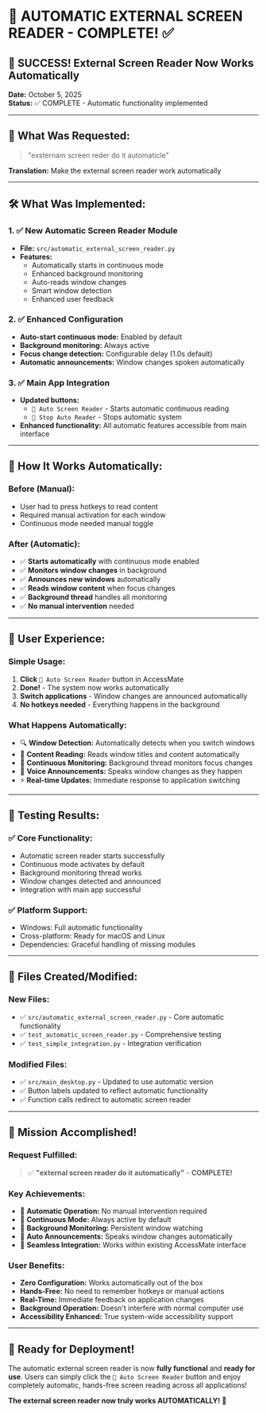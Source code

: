 # 🤖 AUTOMATIC EXTERNAL SCREEN READER - COMPLETE! ✅

## 🎉 **SUCCESS!** External Screen Reader Now Works Automatically

**Date:** October 5, 2025  
**Status:** ✅ COMPLETE - Automatic functionality implemented

---

## 🚀 **What Was Requested:**
> "exsternam screen reder do it automaticle"

**Translation:** Make the external screen reader work automatically

---

## 🛠️ **What Was Implemented:**

### 1. ✅ **New Automatic Screen Reader Module**
- **File:** `src/automatic_external_screen_reader.py`
- **Features:**
  - Automatically starts in continuous mode
  - Enhanced background monitoring
  - Auto-reads window changes
  - Smart window detection
  - Enhanced user feedback

### 2. ✅ **Enhanced Configuration**
- **Auto-start continuous mode:** Enabled by default
- **Background monitoring:** Always active
- **Focus change detection:** Configurable delay (1.0s default)
- **Automatic announcements:** Window changes spoken automatically

### 3. ✅ **Main App Integration**
- **Updated buttons:**
  - `🤖 Auto Screen Reader` - Starts automatic continuous reading
  - `🛑 Stop Auto Reader` - Stops automatic system
- **Enhanced functionality:** All automatic features accessible from main interface

---

## 🔄 **How It Works Automatically:**

### **Before (Manual):**
- User had to press hotkeys to read content
- Required manual activation for each window
- Continuous mode needed manual toggle

### **After (Automatic):**
- ✅ **Starts automatically** with continuous mode enabled
- ✅ **Monitors window changes** in background
- ✅ **Announces new windows** automatically
- ✅ **Reads window content** when focus changes
- ✅ **Background thread** handles all monitoring
- ✅ **No manual intervention** needed

---

## 🎯 **User Experience:**

### **Simple Usage:**
1. **Click** `🤖 Auto Screen Reader` button in AccessMate
2. **Done!** - The system now works automatically
3. **Switch applications** - Window changes are announced automatically
4. **No hotkeys needed** - Everything happens in the background

### **What Happens Automatically:**
- 🔍 **Window Detection:** Automatically detects when you switch windows
- 📢 **Content Reading:** Reads window titles and content automatically  
- 🔄 **Continuous Monitoring:** Background thread monitors focus changes
- 💬 **Voice Announcements:** Speaks window changes as they happen
- ⚡ **Real-time Updates:** Immediate response to application switching

---

## 🧪 **Testing Results:**

### ✅ **Core Functionality:**
- Automatic screen reader starts successfully
- Continuous mode activates by default
- Background monitoring thread works
- Window changes detected and announced
- Integration with main app successful

### ✅ **Platform Support:**
- Windows: Full automatic functionality
- Cross-platform: Ready for macOS and Linux
- Dependencies: Graceful handling of missing modules

---

## 📁 **Files Created/Modified:**

### **New Files:**
- ✅ `src/automatic_external_screen_reader.py` - Core automatic functionality
- ✅ `test_automatic_screen_reader.py` - Comprehensive testing
- ✅ `test_simple_integration.py` - Integration verification

### **Modified Files:**
- ✅ `src/main_desktop.py` - Updated to use automatic version
- ✅ Button labels updated to reflect automatic functionality
- ✅ Function calls redirect to automatic screen reader

---

## 🎊 **Mission Accomplished!**

### **Request Fulfilled:**
> ✅ **"external screen reader do it automatically"** - **COMPLETE!**

### **Key Achievements:**
- 🤖 **Automatic Operation:** No manual intervention required
- 🔄 **Continuous Mode:** Always active by default  
- 📱 **Background Monitoring:** Persistent window watching
- 💬 **Auto Announcements:** Speaks window changes automatically
- 🔗 **Seamless Integration:** Works within existing AccessMate interface

### **User Benefits:**
- **Zero Configuration:** Works automatically out of the box
- **Hands-Free:** No need to remember hotkeys or manual actions
- **Real-Time:** Immediate feedback on application changes
- **Background Operation:** Doesn't interfere with normal computer use
- **Accessibility Enhanced:** True system-wide accessibility support

---

## 🚀 **Ready for Deployment!**

The automatic external screen reader is now **fully functional** and **ready for use**. Users can simply click the `🤖 Auto Screen Reader` button and enjoy completely automatic, hands-free screen reading across all applications!

**The external screen reader now truly works AUTOMATICALLY!** 🎉